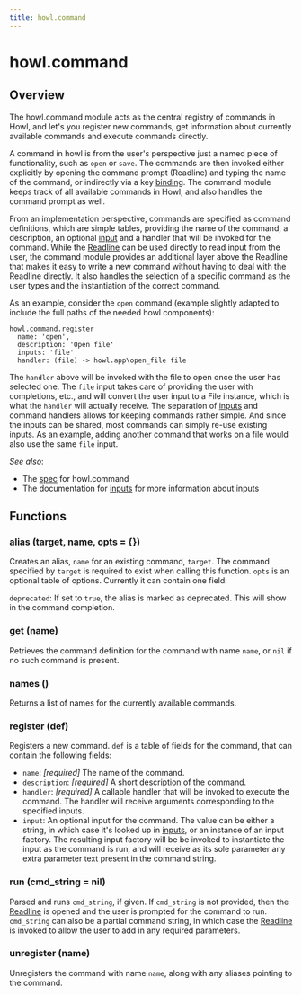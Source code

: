 ```yaml
---
title: howl.command
---
```


# howl.command

## Overview

The howl.command module acts as the central registry of commands in Howl, and
let's you register new commands, get information about currently available
commands and execute commands directly.

A command in howl is from the user's perspective just a named piece of
functionality, such as `open` or `save`. The commands are then invoked either
explicitly by opening the command prompt (Readline) and typing the name of the
command, or indirectly via a key [binding](bindings.html). The command module
keeps track of all available commands in Howl, and also handles the command
prompt as well.

From an implementation perspective, commands are specified as command
definitions, which are simple tables, providing the name of the command, a
description, an optional [input](inputs.html) and a handler that will be invoked
for the command. While the [Readline] can be used directly to read input from
the user, the command module provides an additional layer above the Readline
that makes it easy to write a new command without having to deal with the
Readline directly. It also handles the selection of a specific command as the
user types and the instantiation of the correct command.

As an example, consider the `open` command (example slightly adapted to include
the full paths of the needed howl components):

```moonscript
howl.command.register
  name: 'open',
  description: 'Open file'
  inputs: 'file'
  handler: (file) -> howl.app\open_file file
```

The `handler` above will be invoked with the file to open once the user has
selected one. The `file` input takes care of providing the user with
completions, etc., and will convert the user input to a File instance, which is
what the `handler` will actually receive. The separation of [inputs] and command
handlers allows for keeping commands rather simple. And since the inputs can be
shared, most commands can simply re-use existing inputs. As an example, adding
another command that works on a file would also use the same `file` input.

_See also_:

- The [spec](../spec/command_spec.html) for howl.command
- The documentation for [inputs] for more information about inputs

## Functions

### alias (target, name, opts = {})

Creates an alias, `name` for an existing command, `target`. The command
specified by `target` is required to exist when calling this function. `opts` is
an optional table of options. Currently it can contain one field:

`deprecated`: If set to `true`, the alias is marked as deprecated. This will
show in the command completion.

### get (name)

Retrieves the command definition for the command with name `name`, or `nil` if
no such command is present.

### names ()

Returns a list of names for the currently available commands.

### register (def)

Registers a new command. `def` is a table of fields for the command, that can
contain the following fields:

- `name`: _[required]_ The name of the command.
- `description`: _[required]_ A short description of the command.
- `handler`: _[required]_ A callable handler that will be invoked
 to execute the command. The handler will receive arguments corresponding to the
specified inputs.
- `input`: An optional input for the command. The value can be either a string,
in which case it's looked up in [inputs], or an instance of an input factory.
The resulting input factory will be be invoked to instantiate the input as the
command is run, and will receive as its sole parameter any extra parameter text
present in the command string.

### run (cmd_string = nil)

Parsed and runs `cmd_string`, if given. If `cmd_string` is not provided, then
the [Readline] is opened and the user is prompted for the command to run.
`cmd_string` can also be a partial command string, in which case the [Readline]
is invoked to allow the user to add in any required parameters.

### unregister (name)

Unregisters the command with name `name`, along with any aliases pointing to
the command.

[inputs]: inputs.html
[File]: fs/file.html
[Readline]: ui/readline.html
